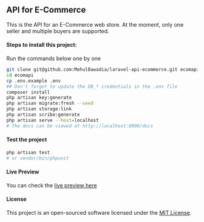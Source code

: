 ## API for E-Commerce

This is the API for an E-Commerce web store. At the moment, only one seller and multiple buyers are supported.

#### Steps to install this project:

Run the commands below one by one

```bash
git clone git@github.com:MehulBawadia/laravel-api-ecommerce.git ecomapi
cd ecomapi
cp .env.example .env
## Don't forget to update the DB_* credentials in the .env file
composer install
php artisan key:generate
php artisan migrate:fresh --seed
php artisan storage:link
php artisan scribe:generate
php artisan serve --host=localhost
# The docs can be viewed at http://localhost:8000/docs
```

#### Test the project

```bash
php artisan test
# or vendor/bin/phpunit
```

#### Live Preview

You can check the [live preview here](https://ecomapi.bmehul.com)

#### License

This project is an open-sourced software licensed under the [MIT License](https://opensource.org/licenses/MIT).
